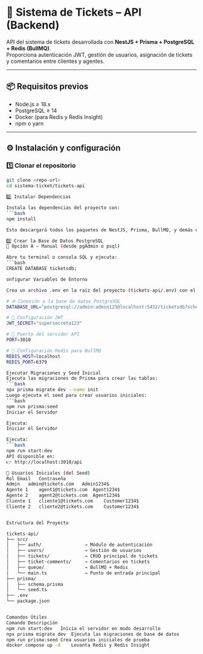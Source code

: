# 🎫 Sistema de Tickets – API (Backend)

API del sistema de tickets desarrollada con **NestJS + Prisma + PostgreSQL + Redis (BullMQ)**.  
Proporciona autenticación JWT, gestión de usuarios, asignación de tickets y comentarios entre clientes y agentes.

---

## 📦 Requisitos previos

- Node.js ≥ 18.x  
- PostgreSQL ≥ 14  
- Docker (para Redis y Redis Insight)  
- npm o yarn  

---

## ⚙️ Instalación y configuración

### 1️⃣ Clonar el repositorio

```bash
git clone <repo-url>
cd sistema-ticket/tickets-api

2️⃣ Instalar Dependencias

Instala las dependencias del proyecto con:
```bash
npm install

Esto descargará todos los paquetes de NestJS, Prisma, BullMQ, y demás dependencias del backend.

3️⃣ Crear la Base de Datos PostgreSQL
🐘 Opción A – Manual (desde pgAdmin o psql)

Abre tu terminal o consola SQL y ejecuta:
```bash
CREATE DATABASE ticketsdb;

onfigurar Variables de Entorno

Crea un archivo .env en la raíz del proyecto (tickets-api/.env) con el siguiente contenido:

# 🌐 Conexión a la base de datos PostgreSQL
DATABASE_URL="postgresql://admin:admin123@localhost:5432/ticketsdb?schema=public"

# 🔑 Configuración JWT
JWT_SECRET="supersecreto123"

# 🚪 Puerto del servidor API
PORT=3010

# 🧠 Configuración Redis para BullMQ
REDIS_HOST=localhost
REDIS_PORT=6379

Ejecutar Migraciones y Seed Inicial
Ejecuta las migraciones de Prisma para crear las tablas:
```bash
npx prisma migrate dev --name init
Luego ejecuta el seed para crear usuarios iniciales:
```bash
npm run prisma:seed
Iniciar el Servidor

Ejecuta:
Iniciar el Servidor

Ejecuta:
```bash
npm run start:dev
API disponible en:
👉 http://localhost:3010/api

👥 Usuarios Iniciales (del Seed)
Rol	Email	Contraseña
Admin	admin@tickets.com	Admin1234$
Agente 1	agent1@tickets.com	Agent1234$
Agente 2	agent2@tickets.com	Agent1234$
Cliente 1	cliente1@tickets.com	Customer1234$
Cliente 2	cliente2@tickets.com	Customer1234$


Estructura del Proyecto

tickets-api/
├── src/
│   ├── auth/                → Módulo de autenticación
│   ├── users/               → Gestión de usuarios
│   ├── tickets/             → CRUD principal de tickets
│   ├── ticket-comments/     → Comentarios en tickets
│   ├── queue/               → BullMQ + Redis
│   └── main.ts              → Punto de entrada principal
├── prisma/
│   ├── schema.prisma
│   └── seed.ts
├── .env
└── package.json


Comandos Útiles
Comando	Descripción
npm run start:dev	Inicia el servidor en modo desarrollo
npx prisma migrate dev	Ejecuta las migraciones de base de datos
npm run prisma:seed	Crea usuarios iniciales de prueba
docker compose up -d	Levanta Redis y Redis Insight
